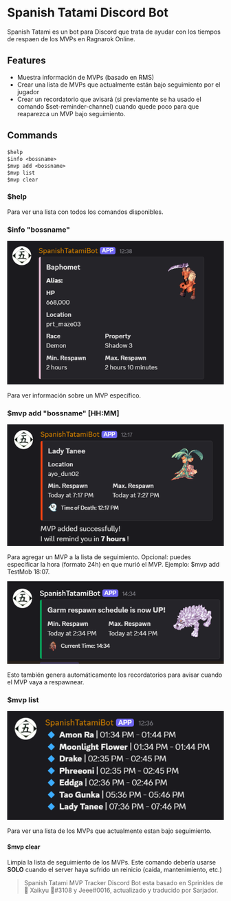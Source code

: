 # Spanish Tatami Discord Bot
Spanish Tatami es un bot para Discord que trata de ayudar con los tiempos de respaen de los MVPs en Ragnarok Online.

## Features
- Muestra información de MVPs (basado en RMS)
- Crear una lista de MVPs que actualmente están bajo seguimiento por el jugador
- Crear un recordatorio que avisará (si previamente se ha usado el comando $set-reminder-channel) cuando quede poco para que reaparezca un MVP bajo seguimiento.

## Commands
```
$help
$info <bossname>
$mvp add <bossname>
$mvp list
$mvp clear
```

### $help
Para ver una lista con todos los comandos disponibles.

### $info "bossname"
![info](img/info.PNG)


Para ver información sobre un MVP específico.

### $mvp add "bossname" [HH:MM]
![info](img/add.PNG)


Para agregar un MVP a la lista de seguimiento. 
Opcional: puedes especificar la hora (formato 24h) en que murió el MVP. Ejemplo: $mvp add TestMob 18:07.


![info](img/remind.PNG)


Esto también genera automáticamente los recordatorios para avisar cuando el MVP vaya a respawnear.

### $mvp list
![info](img/list.PNG)


Para ver una lista de los MVPs que actualmente estan bajo seguimiento.

#### $mvp clear
Limpia la lista de seguimiento de los MVPs.
Este comando debería usarse **SOLO** cuando el server haya sufrido un reinicio (caída, mantenimiento, etc.)

> Spanish Tatami MVP Tracker Discord Bot esta basado en Sprinkles de 🌺 Xaikyu 🌺#3108 y Jeee#0016, actualizado y traducido por Sarjador.
